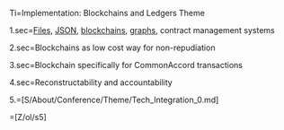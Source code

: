 Ti=Implementation:  Blockchains and Ledgers Theme

1.sec=<a href="index.php?action=doc&file=S/About/Conference/Stack/Cmacc_0.md">Files</a>, <a href="index.php?action=json&file=Dx/Acme/01-AngelRound/01-SAFE-Robinson_v0.md">JSON</a>, <a href="index.php?action=doc&file=S/Sandbox/Blockchain/TransactionRecordQw3rty02.md">blockchains</a>, <a href="http://neo4j.com/graphgist/github-HazardJ%2Fgists%2F%2FDoc_Source_Graph.adoc/">graphs</a>, contract management systems

2.sec=Blockchains as low cost way for non-repudiation

3.sec=Blockchain specifically for CommonAccord transactions

4.sec=Reconstructability and accountability

5.=[S/About/Conference/Theme/Tech_Integration_0.md]

=[Z/ol/s5]